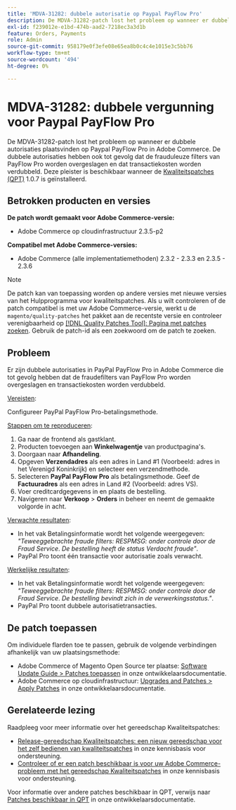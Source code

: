 ```yaml
---
title: 'MDVA-31282: dubbele autorisatie op Paypal PayFlow Pro'
description: De MDVA-31282-patch lost het probleem op wanneer er dubbele autorisaties plaatsvinden op Paypal PayFlow Pro in Adobe Commerce. De dubbele autorisaties hebben ook tot gevolg dat de frauduleuze filters van PayFlow Pro worden overgeslagen en dat transactiekosten worden verdubbeld. Deze patch is beschikbaar wanneer [Quality Patches Tool (QPT)] (/help/announcements/adobe-commerce-announcements/magento-quality-patches-released-new-tool-to-self-serve-quality-patches.md) 1.0.7 is geïnstalleerd.
exl-id: f239012e-e1bd-474b-aad2-7218ec3a3d1b
feature: Orders, Payments
role: Admin
source-git-commit: 958179e0f3efe08e65ea8b0c4c4e1015e3c5bb76
workflow-type: tm+mt
source-wordcount: '494'
ht-degree: 0%

---
```


# MDVA-31282: dubbele vergunning voor Paypal PayFlow Pro

De MDVA-31282-patch lost het probleem op wanneer er dubbele autorisaties plaatsvinden op Paypal PayFlow Pro in Adobe Commerce. De dubbele autorisaties hebben ook tot gevolg dat de frauduleuze filters van PayFlow Pro worden overgeslagen en dat transactiekosten worden verdubbeld. Deze pleister is beschikbaar wanneer de [Kwaliteitspatches (QPT)](/help/announcements/adobe-commerce-announcements/magento-quality-patches-released-new-tool-to-self-serve-quality-patches.md) 1.0.7 is geïnstalleerd.

## Betrokken producten en versies

**De patch wordt gemaakt voor Adobe Commerce-versie:**

* Adobe Commerce op cloudinfrastructuur 2.3.5-p2

**Compatibel met Adobe Commerce-versies:**

* Adobe Commerce (alle implementatiemethoden) 2.3.2 - 2.3.3 en 2.3.5 - 2.3.6

>[!NOTE]
>
>De patch kan van toepassing worden op andere versies met nieuwe versies van het Hulpprogramma voor kwaliteitspatches. Als u wilt controleren of de patch compatibel is met uw Adobe Commerce-versie, werkt u de `magento/quality-patches` het pakket aan de recentste versie en controleer verenigbaarheid op [[!DNL Quality Patches Tool]: Pagina met patches zoeken](https://devdocs.magento.com/quality-patches/tool.html#patch-grid). Gebruik de patch-id als een zoekwoord om de patch te zoeken.

## Probleem

Er zijn dubbele autorisaties in PayPal PayFlow Pro in Adobe Commerce die tot gevolg hebben dat de fraudefilters van PayFlow Pro worden overgeslagen en transactiekosten worden verdubbeld.

<u>Vereisten</u>:

Configureer PayPal PayFlow Pro-betalingsmethode.

<u>Stappen om te reproduceren</u>:

1. Ga naar de frontend als gastklant.
1. Producten toevoegen aan **Winkelwagentje** van productpagina&#39;s.
1. Doorgaan naar **Afhandeling**.
1. Opgeven **Verzendadres** als een adres in Land \#1 (Voorbeeld: adres in het Verenigd Koninkrijk) en selecteer een verzendmethode.
1. Selecteren **PayPal PayFlow Pro** als betalingsmethode. Geef de **Factuuradres** als een adres in Land \#2 (Voorbeeld: adres VS).
1. Voer creditcardgegevens in en plaats de bestelling.
1. Navigeren naar **Verkoop** > **Orders** in beheer en neemt de gemaakte volgorde in acht.

<u>Verwachte resultaten</u>:

* In het vak Betalingsinformatie wordt het volgende weergegeven: *&quot;Teweeggebrachte fraude filters: RESPMSG: onder controle door de Fraud Service*. *De bestelling heeft de status Verdacht fraude&quot;*.
* PayPal Pro toont één transactie voor autorisatie zoals verwacht.

<u>Werkelijke resultaten</u>:

* In het vak Betalingsinformatie wordt het volgende weergegeven: *&quot;Teweeggebrachte fraude filters: RESPMSG: onder controle door de Fraud Service*. *De bestelling bevindt zich in de verwerkingsstatus.&quot;*.
* PayPal Pro toont dubbele autorisatietransacties.

## De patch toepassen

Om individuele flarden toe te passen, gebruik de volgende verbindingen afhankelijk van uw plaatsingsmethode:

* Adobe Commerce of Magento Open Source ter plaatse: [Software Update Guide > Patches toepassen](https://devdocs.magento.com/guides/v2.4/comp-mgr/patching/mqp.html) in onze ontwikkelaarsdocumentatie.
* Adobe Commerce op cloudinfrastructuur: [Upgrades and Patches > Apply Patches](https://devdocs.magento.com/cloud/project/project-patch.html) in onze ontwikkelaarsdocumentatie.

## Gerelateerde lezing

Raadpleeg voor meer informatie over het gereedschap Kwaliteitspatches:

* [Release-gereedschap Kwaliteitspatches: een nieuw gereedschap voor het zelf bedienen van kwaliteitspatches](/help/announcements/adobe-commerce-announcements/magento-quality-patches-released-new-tool-to-self-serve-quality-patches.md) in onze kennisbasis voor ondersteuning.
* [Controleer of er een patch beschikbaar is voor uw Adobe Commerce-probleem met het gereedschap Kwaliteitspatches](/help/support-tools/patches-available-in-qpt-tool/check-patch-for-magento-issue-with-magento-quality-patches.md) in onze kennisbasis voor ondersteuning.

Voor informatie over andere patches beschikbaar in QPT, verwijs naar [Patches beschikbaar in QPT](https://devdocs.magento.com/quality-patches/tool.html#patch-grid) in onze ontwikkelaarsdocumentatie.
